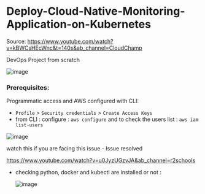 # Deploy-Cloud-Native-Monitoring-Application-on-Kubernetes

Source: https://www.youtube.com/watch?v=kBWCsHEcWnc&t=140s&ab_channel=CloudChamp

DevOps Project from scratch

![image](https://github.com/balajisomasale/Deploy-Cloud-Native-Monitoring-Application-on-Kubernetes/assets/35003840/68c0f11a-c59b-4006-b258-7ae98e22db49)

### Prerequisites:

Programmatic access and AWS configured with CLI: 

- `Profile` > `Security credentials` > `Create Access Keys`
- from CLI : configure : `aws configure` and to check the users list : `aws iam list-users`

![image](https://github.com/balajisomasale/Deploy-Cloud-Native-Monitoring-Application-on-Kubernetes/assets/35003840/d7a26ca6-de36-45eb-b988-fabb406757cc)

watch this if you are facing this issue - Issue resolved 

https://www.youtube.com/watch?v=u0JyzUGzvJA&ab_channel=r2schools

- checking python, docker and kubectl are installed or not :

  ![image](https://github.com/balajisomasale/Deploy-Cloud-Native-Monitoring-Application-on-Kubernetes/assets/35003840/cab6bcb7-e0fa-4ba6-a38c-e2c072d61338)

